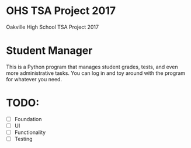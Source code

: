 # OHS TSA Project 2017
Oakville High School TSA Project 2017

# Student Manager
This is a Python program that manages student grades, tests, and even more administrative tasks.
You can log in and toy around with the program for whatever you need.

# TODO:
- [ ] Foundation
- [ ] UI
- [ ] Functionality
- [ ] Testing
